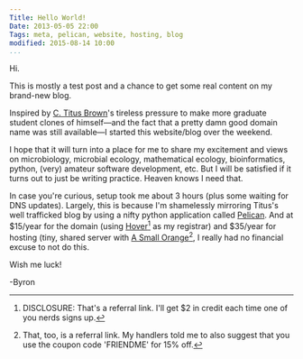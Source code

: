 ```yaml
---
Title: Hello World!
Date: 2013-05-05 22:00
Tags: meta, pelican, website, hosting, blog
modified: 2015-08-14 10:00
...
```



Hi.

This is mostly a test post and a chance to get some real content on my
brand-new blog.

Inspired by
[C. Titus Brown](http://ivory.idyll.org/blog/advice-to-graduate-students.html)'s
tireless pressure to make more graduate student clones of himself—and the
fact that a pretty damn good domain name was still available—I started this
website/blog over the weekend.

I hope that it will turn into a place for me to share my
excitement and views on microbiology, microbial ecology, mathematical
ecology, bioinformatics, python, (very) amateur software development,
etc.  But I will be satisfied if it turns out to just be writing practice.
Heaven knows I need that.

In case you're curious, setup took me about 3 hours (plus some waiting for DNS
updates).  Largely, this is because I'm shamelessly mirroring Titus's well
trafficked blog by using a nifty python application called
[Pelican](http://getpelican.com).  And at $15/year for the domain (using
[Hover][hover-link][^hover-disc] as my registrar) and $35/year for hosting
(tiny, shared server with [A Small Orange][aso-link][^aso-disc],
I really had no financial excuse to not do this.

[hover-link]: https://hover.com/JRw4YQne

[^hover-disc]: DISCLOSURE: That's a referral link.  I'll get $2 in credit
  each time one of you nerds signs up.

[aso-link]: http://asmallorange.com/?ref_id=lTryoX47YjmF

[^aso-disc]: That, too, is a referral link.
  My handlers told me to also suggest
  that you use the coupon code 'FRIENDME' for 15% off.

Wish me luck!

-Byron
